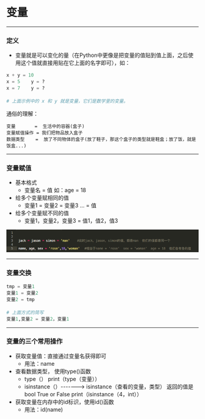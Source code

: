 变量
===

---

### 定义

* 变量就是可以变化的量（在Python中更像是把变量的值贴到值上面，之后使用这个值就直接用贴在它上面的名字即可），如：

```python
x + y = 10
x = 5    y = ?
x = 7    y = ?

# 上面示例中的 x 和 y 就是变量，它们是数学里的变量。
```

通俗的理解：

    变量       =  生活中的容器(盒子)
    变量赋值操作 = 我们把物品放入盒子
    数据类型    =  放了不同物体的盒子(放了鞋子，那这个盒子的类型就是鞋盒；放了饭，就是饭盒...)

---

### 变量赋值


* 基本格式
    * 变量名 = 值          如：age = 18
* 给多个变量赋相同的值
    * 变量1 = 变量2 = 变量3 ... = 值
* 给多个变量赋不同的值
    * 变量1，变量2，变量3 = 值1，值2，值3

![变量赋值](../images/变量赋值.png)

---

### 变量交换

```python
tmp = 变量1
变量1 = 变量2
变量2 = tmp

# 上面方式的简写
变量1,变量2 = 变量2，变量1
```

---

### 变量的三个常用操作

* 获取变量值：直接通过变量名获得即可
    * 用法：name
* 查看数据类型， 使用type()函数
    * type（）
	print（type（变量））
    * isinstance（）-------> isinstance（查看的变量，类型）  返回的值是bool True or False
        print（isinstance（4，int））
* 获取变量在内存中的id标识，使用id()函数
    * 用法：id(name)
